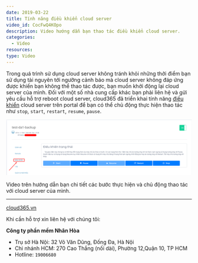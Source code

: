 ```yaml
---
date: 2019-03-22
title: Tính năng điều khiển cloud server
video_id: CocFwQ4KOpo
description: Video hướng dẫn bạn thao tác điều khiển cloud server.
categories:
  - Video
resources:
type: Video
---
```


Trong quá trình sử dụng cloud server không tránh khỏi những thởi điểm bạn sử dụng tài nguyên tới ngưỡng cảnh báo mà cloud server không đáp ứng được khiến bạn không thể thao tác được, bạn muốn khởi động lại cloud server của mình. Đối với một số nhà cung cấp khác bạn phải liên hệ và gửi yêu cầu hỗ trợ reboot cloud server, cloud365 đã triển khai tính năng <a href="https://support.cloud365.vn/cloud-server/tinh-nang-dieu-khien-cloud-server/" target="_blank">điều khiển</a> cloud server  trên portal để bạn có thể chủ động thực hiện thao tác như `stop`, `start`, `restart`, `resume`, `pause`.

![](/images/img-dieu-khien-cloud-server-video/Screenshot_1263.png)

Video trên hướng dẫn bạn chi tiết các bước thực hiện và chủ động thao tác với cloud server của mình.

---
<a href="https://cloud365.vn/" target="_blank">cloud365.vn</a>

Khi cần hỗ trợ xin liên hệ với chúng tôi:

**Công ty phần mềm Nhân Hòa**
- Trụ sở Hà Nội: 32 Võ Văn Dũng, Đống Đa, Hà Nội
- Chi nhánh HCM: 270 Cao Thắng (nối dài), Phường 12,Quận 10, TP HCM
- Hotline: `19006680`